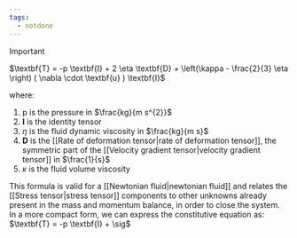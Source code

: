 ```yaml
---
tags:
  - notdone
---
```

>[!important]
>$\textbf{T} = -p \textbf{I} + 2 \eta \textbf{D} + \left(\kappa - \frac{2}{3} \eta \right) ( \nabla \cdot \textbf{u} ) \textbf{I}$

where:
1. p is the pressure in $\frac{kg}{m s^{2}}$ 
2. $\textbf{I}$ is the identity tensor
3. $\eta$ is the fluid dynamic viscosity in $\frac{kg}{m s}$
4. $\textbf{D}$ is the [[Rate of deformation tensor|rate of deformation tensor]], the symmetric part of the [[Velocity gradient tensor|velocity gradient tensor]] in $\frac{1}{s}$
5. $\kappa$ is the fluid volume viscosity

This formula is valid for a [[Newtonian fluid|newtonian fluid]] and relates the [[Stress tensor|stress tensor]] components to other unknowns already present in the mass and momentum balance, in order to close the system.
In a more compact form, we can express the constitutive equation as:
$\textbf{T} = -p \textbf{I} + \sig$ 
